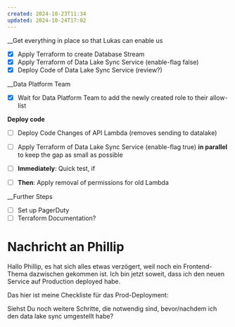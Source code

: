 ```yaml
---
created: 2024-10-23T11:34
updated: 2024-10-24T17:02
---
```

__Get everything in place so that Lukas can enable us
- [x] Apply Terraform to create Database Stream
- [x] Apply Terraform of Data Lake Sync Service (enable-flag false)
- [x] Deploy Code of Data Lake Sync Service (review?)

__Data Platform Team
- [x] Wait for Data Platform Team to add the newly created role to their allow-list

__Deploy code__
- [ ] Deploy Code Changes of API Lambda (removes sending to datalake)
- [ ] Apply Terraform of Data Lake Sync Service (enable-flag true) **in parallel** to keep the gap as small as possible
- [ ] __Immediately__: Quick test, if 
- [ ] __Then__: Apply removal of permissions for old Lambda


__Further Steps
- [ ] Set up PagerDuty
- [ ] Terraform Documentation?

# Nachricht an Phillip

Hallo Phillip,
es hat sich alles etwas verzögert, weil noch ein Frontend-Thema dazwischen gekommen ist.
Ich bin jetzt soweit, dass ich den neuen Service auf Production deployed habe.

Das hier ist meine Checkliste für das Prod-Deployment:

Siehst Du noch weitere Schritte, die notwendig sind, bevor/nachdem ich den data lake sync umgestellt habe?